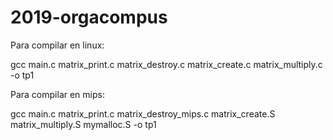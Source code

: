# 2019-orgacompus

Para compilar en linux:

gcc main.c matrix_print.c matrix_destroy.c matrix_create.c matrix_multiply.c -o tp1


Para compilar en mips:

gcc main.c matrix_print.c matrix_destroy_mips.c matrix_create.S matrix_multiply.S mymalloc.S -o tp1